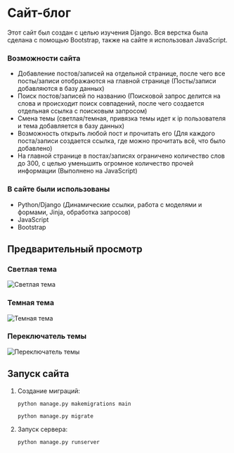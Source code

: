 # Сайт-блог

Этот сайт был создан с целью изучения Django. Вся верстка была сделана с помощью Bootstrap, также на сайте я использовал JavaScript.

### Возможности сайта
- Добавление постов/записей на отдельной странице, после чего все посты/записи отображаются на главной странице (Посты/записи добавляются в базу данных)
- Поиск постов/записей по названию (Поисковой запрос делится на слова и происходит поиск совпадений, после чего создается отдельная ссылка с поисковым запросом)
- Смена темы (светлая/темная, привязка темы идет к ip пользователя и тема добавляется в базу данных)
- Возможность открыть любой пост и прочитать его (Для каждого поста/записи создается ссылка, где можно прочитать всё, что было добавлено)
- На главной странице в постах/записях ограничено количество слов до 300, с целью уменьшить огромное количество прочей информации (Выполнено на JavaScript)

### В сайте были использованы
- Python/Django (Динамические ссылки, работа с моделями и формами, Jinja, обработка запросов)
- JavaScript
- Bootstrap

## Предварительный просмотр

### Светлая тема
![Светлая тема](https://github.com/oshkov/blog-django/assets/87696868/9aa4ac10-dc89-4e78-b6fe-92e641b6686b)

### Темная тема
![Темная тема](https://github.com/oshkov/blog-django/assets/87696868/f42bc6ea-b76d-4117-9be0-60eb94eda61a)

### Переключатель темы
![Переключатель темы](https://github.com/oshkov/blog-django/assets/87696868/cab7327f-f09a-468b-aa92-1b21e9126347)


## Запуск сайта
1) Создание миграций:
   ```
   python manage.py makemigrations main
   ```
   ```
   python manage.py migrate
   ```
2) Запуск сервера:
   ```
   python manage.py runserver
   ```
